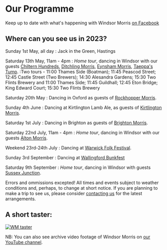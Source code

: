 
Our Programme
=============

Keep up to date with what's happening with Windsor Morris 
<a href='https://www.facebook.com/windsormorrisdancers'>on Facebook<span class="stack fab fa-facebook-square"></span></a>


Where can you see us in 2023?
-----------------------------

Sunday 1st May, all day
: Jack in the Green, Hastings

Saturday 13th May, 11am - 4pm
: _Home tour_, dancing in Windsor with our guests [Chiltern Hundreds](http://www.chilternhundredsmorris.co.uk/), 
[Ditchling Morris](https://www.ditchlingmorris.org/),
[Eynsham Morris](https://eynshammorris.org.uk/), [Taeppa's Tump](https://www.taeppastump.co.uk/).
:Two tours - 11:00 Thames Side (Boatman); 11:45 Peascod Street; 12:45 Castle Street (Two Brewers); 14:30 Alesandra Gardens; 15:30 Two Flints Brewery
and 11:00 Thames Side; 11:45 Guildhall; 12:45 Eton Bridge; King Edward Court; 15:30 Two Flints Brewery

Saturday 20th May
: Dancing in Oxford as guests of [Rockhopper Morris](https://rockhopper.halfgip.com/).

Sunday 4th June
: Dancing at Kirtlington Lamb Ale, as guests of [Kirtlington Morris](https://kirtlington-morris.org.uk/).

Saturday 1st July
: Dancing in Brighton as guests of [Brighton Morris](https://brightonmorris.co.uk/).

Saturday 22nd July, 11am - 4pm
: _Home tour_, dancing in Windsor with our guests [Alton Morris](https://altonmorris.co.uk/).

Weekend 23rd-24th July
: Dancing at [Warwick Folk Festival](https://www.warwickfolkfestival.co.uk/).

Sunday 3rd September
: Dancing at [Wallingford Bunkfest](http://www.bunkfest.co.uk/)

Saturday 9th September
: _Home tour_, dancing in Windsor with guests [Sussex Junction](https://www.facebook.com/sussexjunctionmorris/).

Errors and ommissions excepted!  All times and events subject to weather conditions and, perhaps, to change at short notice. If you are planning to make a trip to see us, please consider [contacting us](contact.html) for the latest arrangements.

A short taster:
---------------
[![WM taster](/img/VideoThumbnail.jpg)](https://youtu.be/W5OXl4YUy-0 "WM taster")

NB: You can also see archive video footage of Windsor Morris on 
[our YouTube channel](https://www.youtube.com/channel/UCDRc8_V3YiwodSQXTxM__Lw).

